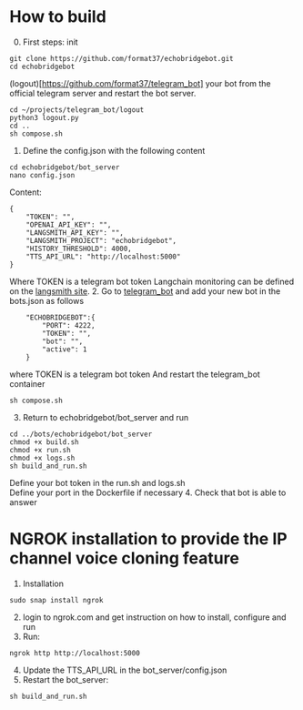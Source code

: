 # How to build
0. First steps:
init
```
git clone https://github.com/format37/echobridgebot.git
cd echobridgebot
```
(logout)[https://github.com/format37/telegram_bot] your bot from the official telegram server and restart the bot server.
```
cd ~/projects/telegram_bot/logout
python3 logout.py
cd ..
sh compose.sh
```

1. Define the config.json with the following content
```
cd echobridgebot/bot_server
nano config.json
```
Content:
```
{
    "TOKEN": "",
    "OPENAI_API_KEY": "",
    "LANGSMITH_API_KEY": "",
    "LANGSMITH_PROJECT": "echobridgebot",
    "HISTORY_THRESHOLD": 4000,
    "TTS_API_URL": "http://localhost:5000"
}
```
Where TOKEN is a telegram bot token
Langchain monitoring can be defined on the [langsmith site](https://smith.langchain.com).
2. Go to [telegram_bot](https://github.com/format37/telegram_bot) and add your new bot in the bots.json as follows
```
    "ECHOBRIDGEBOT":{
        "PORT": 4222,
        "TOKEN": "",
        "bot": "",
        "active": 1
    }
```
where TOKEN is a telegram bot token
And restart the telegram_bot container
```
sh compose.sh
```
3. Return to echobridgebot/bot_server and run
```
cd ../bots/echobridgebot/bot_server
chmod +x build.sh
chmod +x run.sh
chmod +x logs.sh
sh build_and_run.sh
```
Define your bot token in the run.sh and logs.sh  
Define your port in the Dockerfile if necessary
4. Check that bot is able to answer
# NGROK installation to provide the IP channel voice cloning feature
1. Installation
```
sudo snap install ngrok
```
2. login to ngrok.com and get instruction on how to install, configure and run
3. Run:
```
ngrok http http://localhost:5000
```
4. Update the TTS_API_URL in the bot_server/config.json
5. Restart the bot_server:
```
sh build_and_run.sh
```